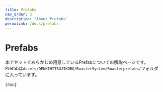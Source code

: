 ```yaml
---
title: Prefabs
nav_order: 3
description: "About Prefabs"
permalink: /docs/prefabs
---
```


# Prefabs

本アセットであらかじめ用意しているPrefabについての解説ページです。  
Prefabは`Assets/DENKIHITSUJIKOBO/RoasterSystem/Roasterprefabs/`フォルダに入っています。

{:toc}


